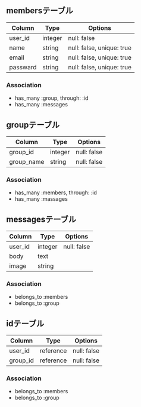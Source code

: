 ## membersテーブル

|Column|Type|Options|
|------|----|-------|
|user_id|integer|null: false|
|name|string|null: false, unique: true|
|email|string|null: false, unique: true|
|passward|string|null: false, unique: true|

### Association
- has_many :group, through: :id
- has_many :messages

## groupテーブル

|Column|Type|Options|
|------|----|-------|
|group_id|integer|null: false|
|group_name|string|null: false|

### Association
- has_many :members, through: :id
- has_many :massages

## messagesテーブル

|Column|Type|Options|
|------|----|-------|
|user_id|integer|null: false|
|body|text|
|image|string|

### Association
- belongs_to :members
- belongs_to :group

<!-- 中間テーブル membersとgroupテーブルを繋ぐ-->
## idテーブル
|Column|Type|Options|
|------|----|-------|
|user_id|reference|null: false|
|group_id|reference|null: false|

### Association
- belongs_to :members
- belongs_to :group
